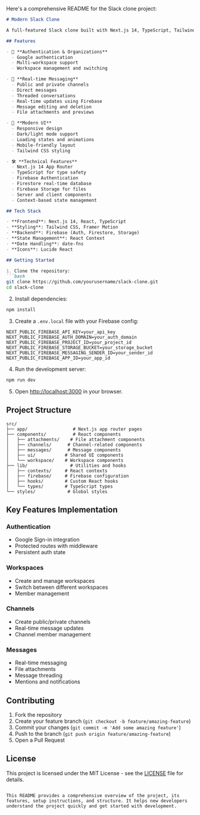 Here's a comprehensive README for the Slack clone project:

```markdown:README.md
# Modern Slack Clone

A full-featured Slack clone built with Next.js 14, TypeScript, Tailwind CSS, and Firebase. This application provides real-time team communication with channels, direct messages, and file sharing capabilities.

## Features

- 🔐 **Authentication & Organizations**
  - Google authentication
  - Multi-workspace support
  - Workspace management and switching

- 💬 **Real-time Messaging**
  - Public and private channels
  - Direct messages
  - Threaded conversations
  - Real-time updates using Firebase
  - Message editing and deletion
  - File attachments and previews

- 🎨 **Modern UI**
  - Responsive design
  - Dark/light mode support
  - Loading states and animations
  - Mobile-friendly layout
  - Tailwind CSS styling

- 🛠 **Technical Features**
  - Next.js 14 App Router
  - TypeScript for type safety
  - Firebase Authentication
  - Firestore real-time database
  - Firebase Storage for files
  - Server and client components
  - Context-based state management

## Tech Stack

- **Frontend**: Next.js 14, React, TypeScript
- **Styling**: Tailwind CSS, Framer Motion
- **Backend**: Firebase (Auth, Firestore, Storage)
- **State Management**: React Context
- **Date Handling**: date-fns
- **Icons**: Lucide React

## Getting Started

1. Clone the repository:
```bash
git clone https://github.com/yourusername/slack-clone.git
cd slack-clone
```

2. Install dependencies:
```bash
npm install
```

3. Create a `.env.local` file with your Firebase config:
```
NEXT_PUBLIC_FIREBASE_API_KEY=your_api_key
NEXT_PUBLIC_FIREBASE_AUTH_DOMAIN=your_auth_domain
NEXT_PUBLIC_FIREBASE_PROJECT_ID=your_project_id
NEXT_PUBLIC_FIREBASE_STORAGE_BUCKET=your_storage_bucket
NEXT_PUBLIC_FIREBASE_MESSAGING_SENDER_ID=your_sender_id
NEXT_PUBLIC_FIREBASE_APP_ID=your_app_id
```

4. Run the development server:
```bash
npm run dev
```

5. Open [http://localhost:3000](http://localhost:3000) in your browser.

## Project Structure

```
src/
├── app/                 # Next.js app router pages
├── components/          # React components
│   ├── attachments/    # File attachment components
│   ├── channels/      # Channel-related components
│   ├── messages/      # Message components
│   ├── ui/           # Shared UI components
│   └── workspace/    # Workspace components
├── lib/                # Utilities and hooks
│   ├── contexts/     # React contexts
│   ├── firebase/     # Firebase configuration
│   ├── hooks/        # Custom React hooks
│   └── types/        # TypeScript types
└── styles/            # Global styles
```

## Key Features Implementation

### Authentication
- Google Sign-in integration
- Protected routes with middleware
- Persistent auth state

### Workspaces
- Create and manage workspaces
- Switch between different workspaces
- Member management

### Channels
- Create public/private channels
- Real-time message updates
- Channel member management

### Messages
- Real-time messaging
- File attachments
- Message threading
- Mentions and notifications

## Contributing

1. Fork the repository
2. Create your feature branch (`git checkout -b feature/amazing-feature`)
3. Commit your changes (`git commit -m 'Add some amazing feature'`)
4. Push to the branch (`git push origin feature/amazing-feature`)
5. Open a Pull Request

## License

This project is licensed under the MIT License - see the [LICENSE](LICENSE) file for details.
```

This README provides a comprehensive overview of the project, its features, setup instructions, and structure. It helps new developers understand the project quickly and get started with development.
